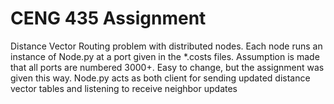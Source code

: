 # CENG 435 Assignment 
Distance Vector Routing problem with distributed nodes. Each node runs an instance of Node.py at a port given in the *.costs files. 
Assumption is made that all ports are numbered 3000+. Easy to change, but the assignment was given this way. Node.py acts as both client for sending updated distance vector tables and listening to receive neighbor updates
